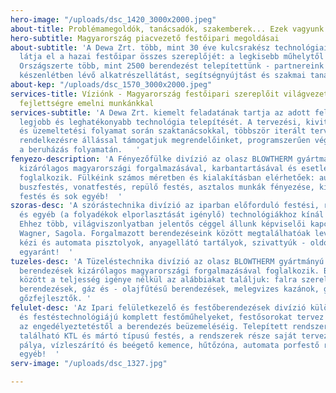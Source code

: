 ```yaml
---
hero-image: "/uploads/dsc_1420_3000x2000.jpeg"
about-title: Problémamegoldók, tanácsadók, szakemberek... Ezek vagyunk mi!
hero-subtitle: Magyarország piacvezető festőipari megoldásai
about-subtitle: 'A Dewa Zrt. több, mint 30 éve kulcsrakész technológiai megoldásokkal
  látja el a hazai festőipar összes szereplőjét: a legkisebb műhelytől a komplex gyártósorokig.
  Országszerte több, mint 2500 berendezést telepítettünk - partnereink számára állandó
  készenlétben lévő alkatrészellátást, segítségnyújtást és szakmai tanácsadást biztosítunk. '
about-kep: "/uploads/dsc_1570_3000x2000.jpeg"
services-title: Víziónk - Magyarország festőipari szereplőit világvezető technológiai
  fejlettségre emelni munkánkkal
services-subtitle: 'A Dewa Zrt. kiemelt feladatának tartja az adott feladatra specializált
  legjobb és leghatékonyabb technológia telepítését. A tervezési, kivitelezési, üzembehelyezési
  és üzemeltetési folyamat során szaktanácsokkal, többször iterált tervekkel és rugalmas
  rendelkezésre állással támogatjuk megrendelőinket, programszerűen végigvezetve őket
  a beruházás folyamatán.   '
fenyezo-description: 'A Fényezőfülke divízió az olasz BLOWTHERM gyártmányú zárt fényezőfülkék
  kizárólagos magyarországi forgalmazásával, karbantartásával és esetleges hibaelhárításával
  foglalkozik. Fülkéink számos méretben és kialakításban elérhetőek: autóipari festés,
  buszfestés, vonatfestés, repülő festés, asztalos munkák fényezése, kisalkatrész
  festés és sok egyéb!  '
szoras-desc: 'A szórástechnika divízió az iparban előforduló festési, ragasztási,
  és egyéb (a folyadékok elporlasztását igénylő) technológiákhoz kínál berendezéseket.
  Ehhez több, világviszonlyatban jelentős céggel állunk képviselői kapcsolatban: Sames,
  Wagner, Sagola. Forgalmazott berendezéseink között megtalálhatóak levegőporlasztású
  kézi és automata pisztolyok, anyagellátó tartályok, szivattyúk - oldószeres és porfestésre
  egyaránt!  '
tuzeles-desc: 'A Tüzeléstechnika divízió az olasz BLOWTHERM gyártmányú fűtő és légkezelő
  berendezések kizárólagos magyarországi forgalmazásával foglalkozik. Berendezéseink
  között a teljesség igénye nélkül az alábbiakat találjuk: falra szerelhető hőlégfúvó
  berendezések, gáz és - olajfűtésű berendezések, melegvizes kazánok, gőzkazánok és
  gőzfejlesztők. '
felulet-desc: 'Az Ipari felületkezelő és festőberendezések divízió különböző méretű
  és festéstechnológiájú komplett festőműhelyeket, festősorokat tervez és kivitelez
  az engedélyeztetéstől a berendezés beüzemeléséig. Telepített rendszereink között
  található KTL és mártó típusú festés, a rendszerek része saját tervezésű anyagmozgató
  pálya, vízleszárító és beégető kemence, hűtőzóna, automata porfestő robotok és más
  egyéb!  '
serv-image: "/uploads/dsc_1327.jpg"

---
```

